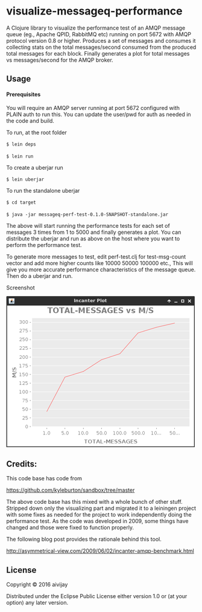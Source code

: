# visualize-messageq-performance 

A Clojure library to visualize the performance test of an AMQP message queue (eg., Apache QPID, RabbitMQ etc) running on port 5672 with AMQP protocol version 0.8 or higher. Produces a set of messages and consumes it collecting stats on the total messages/second consumed from the produced total messages for each block. Finally generates a plot for total messages vs messages/second for the AMQP broker.

## Usage
#### Prerequisites

You will require an AMQP server running at port 5672 configured with PLAIN auth to run this. You can update the user/pwd for auth as needed in the code and build.

To run, at the root folder 


```
$ lein deps

$ lein run 
```

To create a uberjar run

```
$ lein uberjar
```

To run the standalone uberjar

```
$ cd target

$ java -jar messageq-perf-test-0.1.0-SNAPSHOT-standalone.jar
```

The above will start running the performance tests for each set of messages 3 times from 1 to 5000 and finally generates a plot. You can distribute the uberjar and run as above on the host where you want to perform the performance test. 

To generate more messages to test, edit perf-test.clj for test-msg-count vector and add more higher counts like 10000 50000 100000 etc., This will give you more accurate performance characteristics of the message queue. Then do a uberjar and run.

Screenshot

![alt text][logo]

[logo]: https://github.com/aivijay/visualize-messageq-performance/blob/master/doc/screenshot1.png "Plot"

## Credits:

This code base has code from 

<https://github.com/kyleburton/sandbox/tree/master>

The above code base has this mixed with a whole bunch of other stuff. Stripped down only the visualizing part and migrated it to a leiningen project with some fixes as needed for the project to work independently doing the performance test. As the code was developed in 2009, some things have changed and those were fixed to function properly. 

The following blog post provides the rationale behind this tool.

<http://asymmetrical-view.com/2009/06/02/incanter-amqp-benchmark.html>

## License

Copyright © 2016 aivijay

Distributed under the Eclipse Public License either version 1.0 or (at
your option) any later version.

